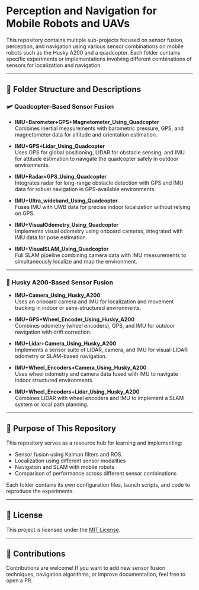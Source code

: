 
# Perception and Navigation for Mobile Robots and UAVs

This repository contains multiple sub-projects focused on sensor fusion, perception, and navigation using various sensor combinations on mobile robots such as the Husky A200 and a quadcopter. Each folder contains specific experiments or implementations involving different combinations of sensors for localization and navigation.

---

## 📁 Folder Structure and Descriptions

### 🛩️ Quadcopter-Based Sensor Fusion

- **IMU+Barometer+GPS+Magnetometer_Using_Quadcopter**  
  Combines inertial measurements with barometric pressure, GPS, and magnetometer data for altitude and orientation estimation.

- **IMU+GPS+Lidar_Using_Quadcopter**  
  Uses GPS for global positioning, LIDAR for obstacle sensing, and IMU for attitude estimation to navigate the quadcopter safely in outdoor environments.

- **IMU+Radar+GPS_Using_Quadcopter**  
  Integrates radar for long-range obstacle detection with GPS and IMU data for robust navigation in GPS-available environments.

- **IMU+Ultra_wideband_Using_Quadcopter**  
  Fuses IMU with UWB data for precise indoor localization without relying on GPS.

- **IMU+VisualOdometry_Using_Quadcopter**  
  Implements visual odometry using onboard cameras, integrated with IMU data for pose estimation.

- **IMU+VisualSLAM_Using_Quadcopter**  
  Full SLAM pipeline combining camera data with IMU measurements to simultaneously localize and map the environment.

---

### 🤖 Husky A200-Based Sensor Fusion

- **IMU+Camera_Using_Husky_A200**  
  Uses an onboard camera and IMU for localization and movement tracking in indoor or semi-structured environments.

- **IMU+GPS+Wheel_Encoder_Using_Husky_A200**  
  Combines odometry (wheel encoders), GPS, and IMU for outdoor navigation with drift correction.

- **IMU+Lidar+Camera_Using_Husky_A200**  
  Implements a sensor suite of LIDAR, camera, and IMU for visual-LIDAR odometry or SLAM-based navigation.

- **IMU+Wheel_Encoders+Camera_Using_Husky_A200**  
  Uses wheel odometry and camera data fused with IMU to navigate indoor structured environments.

- **IMU+Wheel_Encoders+Lidar_Using_Husky_A200**  
  Combines LIDAR with wheel encoders and IMU to implement a SLAM system or local path planning.

---

## 🔧 Purpose of This Repository

This repository serves as a resource hub for learning and implementing:
- Sensor fusion using Kalman filters and ROS
- Localization using different sensor modalities
- Navigation and SLAM with mobile robots
- Comparison of performance across different sensor combinations

Each folder contains its own configuration files, launch scripts, and code to reproduce the experiments.

---

## 📜 License

This project is licensed under the [MIT License](./LICENSE).

---

## 🤝 Contributions

Contributions are welcome! If you want to add new sensor fusion techniques, navigation algorithms, or improve documentation, feel free to open a PR.

